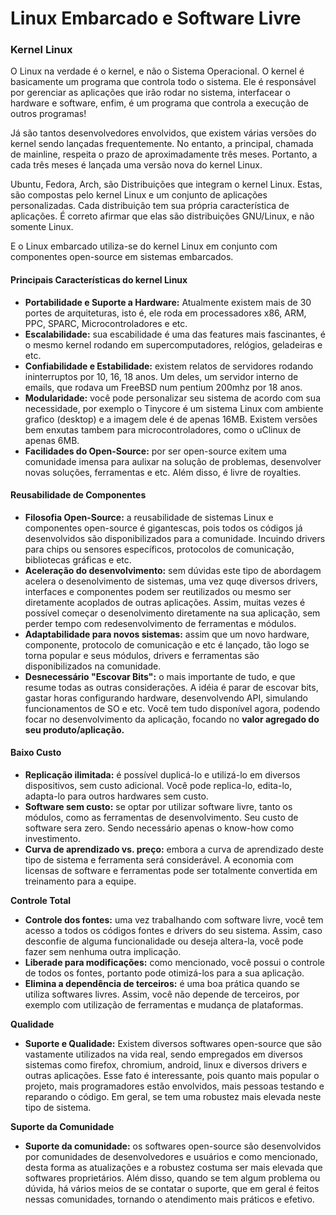 # Linux Embarcado e Software Livre

### Kernel Linux

O Linux na verdade é o kernel, e não o Sistema Operacional. O kernel é basicamente um programa que controla todo o sistema. Ele é responsável por gerenciar as aplicações que irão rodar no sistema, interfacear o hardware e software, enfim, é um programa que controla a execução de outros programas! 

Já são tantos desenvolvedores envolvidos, que existem várias versões do kernel sendo lançadas frequentemente. No entanto, a principal, chamada de mainline, respeita o prazo de aproximadamente três meses. Portanto, a cada três meses é lançada uma versão nova do kernel Linux.

Ubuntu, Fedora, Arch, são Distribuições que integram o kernel Linux. Estas, são compostas pelo kernel Linux e um conjunto de aplicações personalizadas. Cada distribuição tem sua própria característica de aplicações. É correto afirmar que elas são distribuições GNU/Linux, e não somente Linux.

E o Linux embarcado utiliza-se do kernel Linux em conjunto com componentes open-source em sistemas embarcados.

#### Principais Características do kernel Linux

* **Portabilidade e Suporte a Hardware:** Atualmente existem mais de 30 portes de arquiteturas, isto é, ele roda em processadores x86, ARM, PPC, SPARC, Microcontroladores e etc.
* **Escalabilidade:** sua escabilidade é uma das features mais fascinantes, é o mesmo kernel rodando em supercomputadores, relógios, geladeiras e etc.
* **Confiabilidade e Estabilidade:** existem relatos de servidores rodando ininterruptos por 10, 16, 18 anos. Um deles, um servidor interno de emails, que rodava um FreeBSD num pentium 200mhz por 18 anos.
* **Modularidade:** você pode personalizar seu sistema de acordo com sua necessidade, por exemplo o Tinycore é um sistema Linux com ambiente grafico \(desktop\) e a imagem dele é de apenas 16MB. Existem versões bem enxutas tambem para microcontroladores, como o uClinux de apenas 6MB.
* **Facilidades do Open-Source:** por ser open-source exitem uma comunidade imensa para aulixar na solução de problemas, desenvolver novas soluções, ferramentas e etc. Além disso, é livre de royalties.

#### Reusabilidade de Componentes

* **Filosofia Open-Source:** a reusabilidade de sistemas Linux e componentes open-source é gigantescas, pois todos os códigos já desenvolvidos são disponibilizados para a comunidade. Incuindo drivers para chips ou sensores específicos, protocolos de comunicação, bibliotecas gráficas e etc.
* **Aceleração do desenvolvimento:** sem dúvidas este tipo de abordagem acelera o desenolvimento de sistemas, uma vez quqe diversos drivers, interfaces e componentes podem ser reutilizados ou mesmo ser diretamente acoplados de outras aplicações. Assim, muitas vezes é possível começar o desenolvimento diretamente na sua aplicação, sem perder tempo com redesenvolvimento de ferramentas e módulos.
* **Adaptabilidade para novos sistemas:** assim que um novo hardware, componente, protocolo de comunicação e etc é lançado, tão logo se torna popular e seus módulos, drivers e ferramentas são disponibilizados na comunidade.
* **Desnecessário "Escovar Bits":** o mais importante de tudo, e que resume todas as outras considerações. A idéia é parar de escovar bits, gastar horas configurando hardware, desenvolvendo API, simulando funcionamentos de SO e etc. Você tem tudo disponível agora, podendo focar no desenvolvimento da aplicação, focando no **valor agregado do seu produto/aplicação.**

#### Baixo Custo

* **Replicação ilimitada:** é possível duplicá-lo e utilizá-lo em diversos dispositivos, sem custo adicional. Você pode replica-lo, edita-lo, adapta-lo para outros hardwares sem custo.
* **Software sem custo:** se optar por utilizar software livre, tanto os módulos, como as ferramentas de desenvolvimento. Seu custo de software sera zero. Sendo necessário apenas o know-how como investimento.
* **Curva de aprendizado vs. preço:** embora a curva de aprendizado deste tipo de sistema e ferramenta será considerável. A economia com licensas de software e ferramentas pode ser totalmente convertida em treinamento para a equipe.

**Controle Total**

* **Controle dos fontes:** uma vez trabalhando com software livre, você tem acesso a todos os códigos fontes e drivers do seu sistema. Assim, caso desconfie de alguma funcionalidade ou deseja altera-la, você pode fazer sem nenhuma outra implicação. 
* **Liberade para modificações:** como mencionado, você possui o controle de todos os fontes, portanto pode otimizá-los para a sua aplicação.
* **Elimina a dependência de terceiros:** é uma boa prática quando se utiliza softwares livres. Assim, você não depende de terceiros, por exemplo com utilização de ferramentas e mudança de plataformas.

**Qualidade**

* **Suporte e Qualidade:** Existem diversos softwares open-source que são vastamente utilizados na vida real, sendo empregados em diversos sistemas como firefox, chromium, android, linux e diversos drivers e outras aplicações. Esse fato é interessante, pois quanto mais popular o projeto, mais programadores estão envolvidos, mais pessoas testando e reparando o código. Em geral, se tem uma robustez mais elevada neste tipo de sistema.

**Suporte da Comunidade**

* **Suporte da comunidade:** os softwares open-source são desenvolvidos por comunidades de desenvolvedores e usuários e como mencionado, desta forma as atualizações e a robustez costuma ser mais elevada que softwares proprietários. Além disso, quando se tem algum problema ou dúvida, há vários meios de se contatar o suporte, que em geral é feitos nessas comunidades, tornando o atendimento mais práticos e efetivo.


